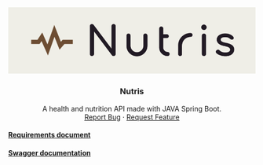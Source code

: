 <div align="center">
  <a href=https://github.com/iuga-paula/Nutris">
    <img src="https://github.com/iuga-paula/Nutris/blob/main/NutrisLogo.png" alt="Logo">
  </a>

  <h3 align="center">Nutris</h3>

  <p align="center">
   A health and nutrition API made with JAVA Spring Boot.
    <br />
    <a href="https://github.com/iuga-paula/Nutris/issues">Report Bug</a>
    ·
    <a href="https://github.com/iuga-paula/Nutris/issues">Request Feature</a>
  </p>
</div>


#### [Requirements document](https://github.com/iuga-paula/Nutris/blob/main/Requirements%20document.pdf)
#### [Swagger documentation](https://app.swaggerhub.com/apis/iuga-paula/Nutris/1.0.0)
